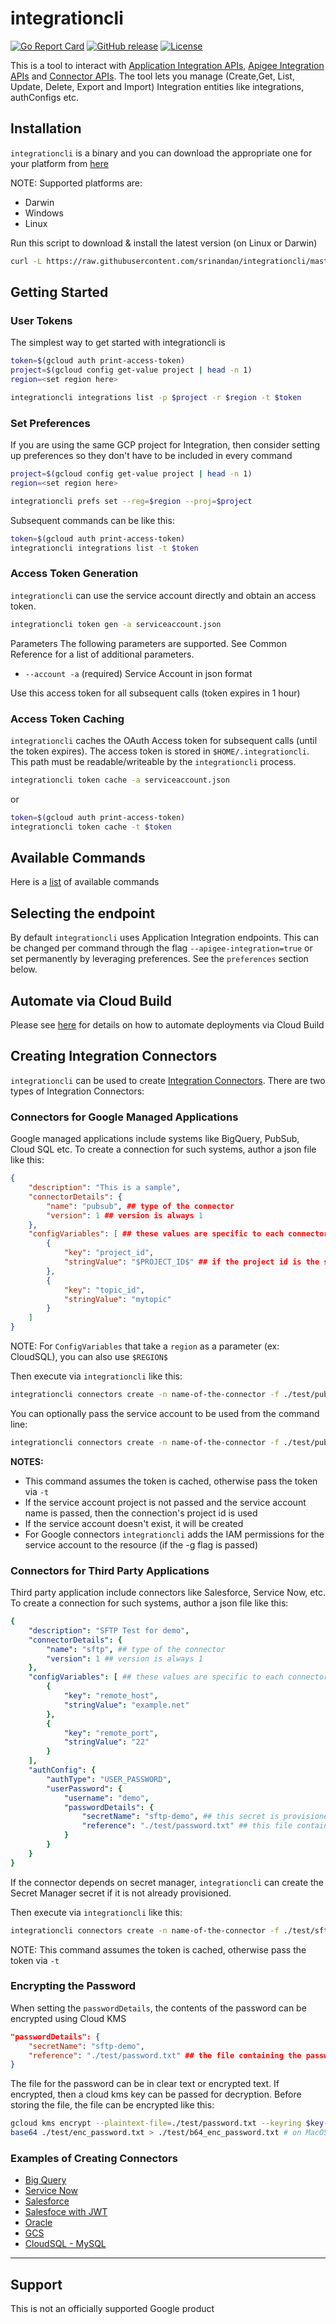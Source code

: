 # integrationcli

[![Go Report Card](https://goreportcard.com/badge/github.com/srinandan/integrationcli)](https://goreportcard.com/report/github.com/srinandan/integrationcli)
[![GitHub release](https://img.shields.io/github/v/release/srinandan/integrationcli)](https://github.com/srinandan/integrationcli/releases)
[![License](https://img.shields.io/badge/License-Apache%202.0-blue.svg)](https://opensource.org/licenses/Apache-2.0)

This is a tool to interact with [Application Integration APIs](https://cloud.google.com/application-integration/docs/reference/rest), [Apigee Integration APIs](https://cloud.google.com/apigee/docs/api-platform/integration/reference/rest) and [Connector APIs](https://cloud.google.com/integration-connectors/docs/reference/rest). The tool lets you manage (Create,Get, List, Update, Delete, Export and Import) Integration entities like integrations, authConfigs etc.

## Installation

`integrationcli` is a binary and you can download the appropriate one for your platform from [here](https://github.com/srinandan/integrationcli/releases)

NOTE: Supported platforms are:

* Darwin
* Windows
* Linux

Run this script to download & install the latest version (on Linux or Darwin)

```sh
curl -L https://raw.githubusercontent.com/srinandan/integrationcli/master/downloadLatest.sh | sh -
```


## Getting Started

### User Tokens
The simplest way to get started with integrationcli is

```sh
token=$(gcloud auth print-access-token)
project=$(gcloud config get-value project | head -n 1)
region=<set region here>

integrationcli integrations list -p $project -r $region -t $token
```

### Set Preferences
If you are using the same GCP project for Integration, then consider setting up preferences so they don't have to be included in every command

```sh
project=$(gcloud config get-value project | head -n 1)
region=<set region here>

integrationcli prefs set --reg=$region --proj=$project
```

Subsequent commands can be like this:

```sh
token=$(gcloud auth print-access-token)
integrationcli integrations list -t $token
```

### Access Token Generation

`integrationcli` can use the service account directly and obtain an access token.

```bash
integrationcli token gen -a serviceaccount.json
```

Parameters
The following parameters are supported. See Common Reference for a list of additional parameters.

* `--account -a` (required) Service Account in json format

Use this access token for all subsequent calls (token expires in 1 hour)

### Access Token Caching

`integrationcli` caches the OAuth Access token for subsequent calls (until the token expires). The access token is stored in `$HOME/.integrationcli`. This path must be readable/writeable by the `integrationcli` process.

```bash
integrationcli token cache -a serviceaccount.json
```

or

```bash
token=$(gcloud auth print-access-token)
integrationcli token cache -t $token
```

## Available Commands

Here is a [list](./docs/integrationcli.md) of available commands

## Selecting the endpoint

By default `integrationcli` uses Application Integration endpoints. This can be changed per command through the flag `--apigee-integration=true` or set permanently by leveraging preferences. See the `preferences` section below.


## Automate via Cloud Build

Please see [here](./cicd/README.md) for details on how to automate deployments via Cloud Build

## Creating Integration Connectors

`integrationcli` can be used to create [Integration Connectors](https://cloud.google.com/integration-connectors/docs). There are two types of Integration Connectors:

### Connectors for Google Managed Applications

Google managed applications include systems like BigQuery, PubSub, Cloud SQL etc. To create a connection for such systems, author a json file like this:

```json
{
    "description": "This is a sample",
    "connectorDetails": {
        "name": "pubsub", ## type of the connector
        "version": 1 ## version is always 1
    },
    "configVariables": [ ## these values are specific to each connector type. this example is for pubsub
        {
            "key": "project_id",
            "stringValue": "$PROJECT_ID$" ## if the project id is the same as the connection, use the variable. Otherwise set the project id explicitly
        },
        {
            "key": "topic_id",
            "stringValue": "mytopic"
        }
    ]
}
```

NOTE: For `ConfigVariables` that take a `region` as a parameter (ex: CloudSQL), you can also use `$REGION$`

Then execute via `integrationcli` like this:

```sh
integrationcli connectors create -n name-of-the-connector -f ./test/pub_sub_connection.json
```

You can optionally pass the service account to be used from the command line:

```sh
integrationcli connectors create -n name-of-the-connector -f ./test/pub_sub_connection.json -sa <sa-name> -sp <sa-project-id>
```

**NOTES:**

* This command assumes the token is cached, otherwise pass the token via `-t`
* If the service account project is not passed and the service account name is passed, then the connection's project id is used
* If the service account doesn't exist, it will be created
* For Google connectors `integrationcli` adds the IAM permissions for the service account to the resource (if the -g flag is passed)

### Connectors for Third Party Applications

Third party application include connectors like Salesforce, Service Now, etc. To create a connection for such systems, author a json file like this:

```yaml
{
    "description": "SFTP Test for demo",
    "connectorDetails": {
        "name": "sftp", ## type of the connector
        "version": 1 ## version is always 1
    },
    "configVariables": [ ## these values are specific to each connector type. this example is for sftp
        {
            "key": "remote_host",
            "stringValue": "example.net"
        },
        {
            "key": "remote_port",
            "stringValue": "22"
        }
    ],
    "authConfig": {
        "authType": "USER_PASSWORD",
        "userPassword": {
            "username": "demo",
            "passwordDetails": {
                "secretName": "sftp-demo", ## this secret is provisioned if it doesn't already exist
                "reference": "./test/password.txt" ## this file contains the data/contents (encrypted or clear) to put in secret manager
            }
        }
    }
}
```

If the connector depends on secret manager, `integrationcli` can create the Secret Manager secret if it is not already provisioned.

Then execute via `integrationcli` like this:

```sh
integrationcli connectors create -n name-of-the-connector -f ./test/sftp_connection.json
```

NOTE: This command assumes the token is cached, otherwise pass the token via `-t`

### Encrypting the Password

When setting the `passwordDetails`, the contents of the password can be encrypted using Cloud KMS

```json
"passwordDetails": {
    "secretName": "sftp-demo",
    "reference": "./test/password.txt" ## the file containing the password - clear text or encrypted
}
```

The file for the password can be in clear text or encrypted text. If encrypted, then a cloud kms key can be passed for decryption. Before storing the file, the file can be encrypted like this:

```sh
gcloud kms encrypt --plaintext-file=./test/password.txt --keyring $key-ring --project $project --location us-west1 --ciphertext-file=enc_passsword.txt --key=$key
base64 ./test/enc_password.txt > ./test/b64_enc_password.txt # on MacOS, use base64 -i ./test/enc_password.txt > ./test/b64_enc_password.txt
```

### Examples of Creating Connectors

* [Big Query](./test/bq_connection.json)
* [Service Now](./test/servicenow_connection.json)
* [Salesforce](./test/salesforce_connections.json)
* [Salesfoce with JWT](./test/salesforce_jwt_connection.json)
* [Oracle](./test/oracle_connection.json)
* [GCS](./test/gcs_connection.json)
* [CloudSQL - MySQL](./test/cloudsql_mysql_connection.json)

___

## Support

This is not an officially supported Google product
